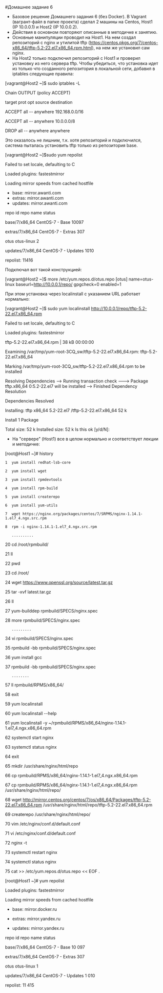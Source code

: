 

#Домашнее задание 6 

- Базовое решение Домашнего задания 6 (без Docker). В Vagrant (вагрант-файл в папке проекта) сделал 2 машины на Centos, Host1 (IP 10.0.0.1) и Host2 (IP 10.0.0.2).
- Действия в основном повторяют описанные в методичке к занятию.
- Основные манипуляции проводил на Host1. На нем создал репозиторий с nginx и утилитой tftp (https://centos.pkgs.org/7/centos-x86_64/tftp-5.2-22.el7.x86_64.rpm.html), на нем же установил сам nginx.
- На Host2 только подключил репозиторий с Host1 и проверил установку из него сервера tftp. Чтобы убедиться, что установка идет из только что созданного репозитория в локальной сети, добавил в iptables следующие правила:

[vagrant@Host2 ~]$ sudo iptables -L

Chain OUTPUT (policy ACCEPT)

target     prot opt source               destination

ACCEPT     all  --  anywhere             192.168.0.0/16

ACCEPT     all  --  anywhere             10.0.0.0/8

DROP       all  --  anywhere             anywhere



Это оказалось не лишним, т.к. хотя репозиторий и подключился, система пыталась установить tftp только из репозитория base.

[vagrant@Host2 ~]$sudo yum repolist

Failed to set locale, defaulting to C

Loaded plugins: fastestmirror

Loading mirror speeds from cached hostfile
 * base: mirror.awanti.com
 * extras: mirror.awanti.com
 * updates: mirror.awanti.com

repo id                                                                           repo name                                                                           status

base/7/x86_64                                                                     CentOS-7 - Base                                                                     10097

extras/7/x86_64                                                                   CentOS-7 - Extras                                                                     307

otus                                                                              otus-linux                                                                              2

updates/7/x86_64                                                                  CentOS-7 - Updates                                                                   1010

repolist: 11416

Подключал вот такой конструкцией:

[vagrant@Host2 ~]$ more /etc/yum.repos.d/otus.repo
[otus]
name=otus-linux
baseurl=http://10.0.0.1/repo/
gpgcheck=0
enabled=1

При этом установка через localinstall с указанием URL работает нормально:

[vagrant@Host2 ~]$ sudo yum localinstall http://10.0.0.1/repo/tftp-5.2-22.el7.x86_64.rpm

Failed to set locale, defaulting to C

Loaded plugins: fastestmirror

tftp-5.2-22.el7.x86_64.rpm                                                                                                                           |  38 kB  00:00:00

Examining /var/tmp/yum-root-3CQ_sw/tftp-5.2-22.el7.x86_64.rpm: tftp-5.2-22.el7.x86_64

Marking /var/tmp/yum-root-3CQ_sw/tftp-5.2-22.el7.x86_64.rpm to be installed

Resolving Dependencies
--> Running transaction check
---> Package tftp.x86_64 0:5.2-22.el7 will be installed
--> Finished Dependency Resolution

Dependencies Resolved

Installing:
 tftp                              x86_64                              5.2-22.el7                                /tftp-5.2-22.el7.x86_64                               52 k

Install  1 Package

Total size: 52 k
Installed size: 52 k
Is this ok [y/d/N]:



- На "сервере" (Host1) все в целом нормально и соответствует лекции и методичке:

[root@Host1 ~]# history

    1  yum install redhat-lsb-core

    2  yum install wget

    3  yum install rpmdevtools

    4  yum install rpm-build

    5  yum install createrepo

    6  yum install yum-utils

    7  wget https://nginx.org/packages/centos/7/SRPMS/nginx-1.14.1-1.el7_4.ngx.src.rpm

    8  rpm -i nginx-1.14.1-1.el7_4.ngx.src.rpm

       ..........

   20  cd /root/rpmbuild/

   21  ll

   22  pwd

   23  cd /root/

   24  wget https://www.openssl.org/source/latest.tar.gz

   25  tar -xvf latest.tar.gz

   26  ll

   27  yum-builddep rpmbuild/SPECS/nginx.spec

   28  more rpmbuild/SPECS/nginx.spec

       .........

   34  vi rpmbuild/SPECS/nginx.spec

   35  rpmbuild -bb rpmbuild/SPECS/nginx.spec

   36  yum install gcc

   37  rpmbuild -bb rpmbuild/SPECS/nginx.spec

       ........

   57  ll rpmbuild/RPMS/x86_64/

   58  exit

   59  yum localinstall

   60  yum localinstall --help

   61  yum localinstall -y ~/rpmbuild/RPMS/x86_64/nginx-1.14.1-1.el7_4.ngx.x86_64.rpm

   62  systemctl start nginx

   63  systemctl status nginx

   64  exit

   65  mkdir /usr/share/nginx/html/repo

   66  cp rpmbuild/RPMS/x86_64/nginx-1.14.1-1.el7_4.ngx.x86_64.rpm

   67  cp rpmbuild/RPMS/x86_64/nginx-1.14.1-1.el7_4.ngx.x86_64.rpm /usr/share/nginx/html/repo/

   68  wget http://mirror.centos.org/centos/7/os/x86_64/Packages/tftp-5.2-22.el7.x86_64.rpm /usr/share/nginx/html/repo/tftp-5.2-22.el7.x86_64.rpm

   69  createrepo /usr/share/nginx/html/repo/

   70  vim /etc/nginx/conf.d/default.conf

   71  vi /etc/nginx/conf.d/default.conf

   72  nginx -t

   73  systemctl restart nginx

   74  systemctl status nginx

   75  cat >> /etc/yum.repos.d/otus.repo << EOF
.


[root@Host1 ~]# yum repolist

Loaded plugins: fastestmirror

Loading mirror speeds from cached hostfile

 * base: mirror.docker.ru

 * extras: mirror.yandex.ru

 * updates: mirror.yandex.ru

repo id                                                                                                           repo name                                                                                                            status

base/7/x86_64                                                                                                     CentOS-7 - Base                                                                                                      10 097

extras/7/x86_64                                                                                                   CentOS-7 - Extras                                                                                                       307

otus                                                                                                              otus-linux                                                                                                                1

updates/7/x86_64                                                                                                  CentOS-7 - Updates                                                                                                    1 010

repolist: 11 415


